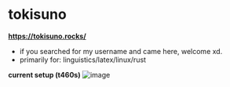 # tokisuno
**https://tokisuno.rocks/**
- if you searched for my username and came here, welcome xd.
- primarily for: linguistics/latex/linux/rust

**current setup (t460s)**
![image](https://github.com/tokisuno/tokisuno/assets/85533116/266df4f5-1c20-476e-bdcb-d6bdc238a88d)
